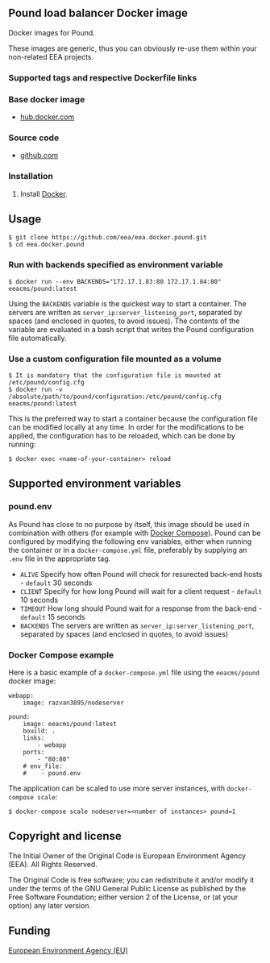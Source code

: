 ## Pound load balancer Docker image

Docker images for Pound.

These images are generic, thus you can obviously re-use them within
your non-related EEA projects.


### Supported tags and respective Dockerfile links



### Base docker image

 - [hub.docker.com](https://registry.hub.docker.com/u/eeacms/pound)


### Source code

  - [github.com](http://github.com/eea/eea.docker.pound
)


### Installation

1. Install [Docker](https://www.docker.com/).



## Usage

    $ git clone https://github.com/eea/eea.docker.pound.git
    $ cd eea.docker.pound


### Run with backends specified as environment variable

    $ docker run --env BACKENDS="172.17.1.83:80 172.17.1.84:80" eeacms/pound:latest

Using the `BACKENDS` variable is the quickest way to start a container. The servers are written as `server_ip:server_listening_port`, separated by spaces (and enclosed in quotes, to avoid issues). The contents of the variable are evaluated in a bash script that writes the Pound configuration file automatically.

### Use a custom configuration file mounted as a volume

    $ It is mandatory that the configuration file is mounted at /etc/pound/config.cfg
    $ docker run -v /absolute/path/to/pound/configuration:/etc/pound/config.cfg eeacms/pound:latest

This is the preferred way to start a container because the configuration file can be modified locally at any time. In order for the modifications to be applied, the configuration has to be reloaded, which can be done by running:

    $ docker exec <name-of-your-container> reload

## Supported environment variables ##

### pound.env ###

  As Pound has close to no purpose by itself, this image should be used in combination with others (for example with [Docker Compose](https://docs.docker.com/compose/)). Pound can be configured by modifying the following env variables, either when running the container or in a `docker-compose.yml` file, preferably by supplying an `.env` file in the appropriate tag.

  * `ALIVE` Specify how often Pound will check for resurected back-end hosts - `default` 30 seconds
  * `CLIENT` Specify for how long Pound will wait for a client request - `default` 10 seconds
  * `TIMEOUT` How long should Pound wait for a response from the back-end - `default` 15 seconds
  * `BACKENDS` The servers are written as `server_ip:server_listening_port`, separated by spaces (and enclosed in quotes, to avoid issues)

### Docker Compose example
Here is a basic example of a `docker-compose.yml` file using the `eeacms/pound` docker image:

    webapp:
        image: razvan3895/nodeserver

    pound:
        image: eeacms/pound:latest
        bouild: .
        links:
            - webapp
        ports:
            - "80:80"
        # env_file:
        #    - pound.env


The application can be scaled to use more server instances, with `docker-compose scale`:

    $ docker-compose scale nodeserver=<number of instances> pound=1

## Copyright and license

The Initial Owner of the Original Code is European Environment Agency (EEA).
All Rights Reserved.

The Original Code is free software;
you can redistribute it and/or modify it under the terms of the GNU
General Public License as published by the Free Software Foundation;
either version 2 of the License, or (at your option) any later
version.


## Funding

[European Environment Agency (EU)](http://eea.europa.eu)

